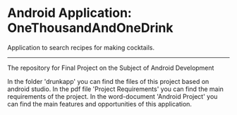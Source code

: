 # Android Application: OneThousandAndOneDrink

Application to search recipes for making cocktails.


----

The repository for Final Project on the Subject of Android Development

In the folder 'drunkapp' you can find the files of this project based on android studio.
In the pdf file 'Project Requirements' you can find the main requirements of the project.
In the word-document 'Android Project' you can find the main features and opportunities of this application.
